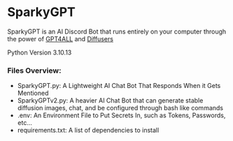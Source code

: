 # SparkyGPT
SparkyGPT is an AI Discord Bot that runs entirely on your computer through the power of [GPT4ALL](https://github.com/nomic-ai/gpt4all) and [Diffusers](https://github.com/huggingface/diffusers)

Python Version 3.10.13

### Files Overview:

- SparkyGPT.py: A Lightweight AI Chat Bot That Responds When it Gets Mentioned
- SparkyGPTv2.py: A heavier AI Chat Bot that can generate stable diffusion images, chat, and be configured through bash like commands
- .env: An Environment File to Put Secrets In, such as Tokens, Passwords, etc...
- requirements.txt: A list of dependencies to install 
